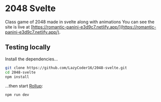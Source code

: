 # 2048 Svelte

Class game of 2048 made in svelte along with animations
You can see the site is live at [https://romantic-panini-e3d9c7.netlify.app/](https://romantic-panini-e3d9c7.netlify.app/).

## Testing locally

Install the dependencies...

```bash
git clone https://github.com/LazyCoder16/2048-svelte.git
cd 2048-svelte
npm install
```

...then start [Rollup](https://rollupjs.org):

```bash
npm run dev
```

